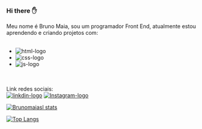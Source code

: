 ### Hi there :raised_hand:

Meu nome é Bruno Maia, sou um programador Front End, atualmente estou aprendendo e criando projetos com:
<br/>
<br/>
- <img src="https://img.shields.io/badge/HTML5-E34F26?style=for-the-badge&logo=html5&logoColor=white" alt="html-logo"/> 
- <img src="https://img.shields.io/badge/CSS3-1572B6?style=for-the-badge&logo=css3&logoColor=white" alt="css-logo"/> 
- <img src="https://img.shields.io/badge/JavaScript-323330?style=for-the-badge&logo=javascript&logoColor=F7DF1E" alt="js-logo"/>
<br/>
<br/>
Link redes sociais:
<br/>
<a href="https://www.linkedin.com/feed/?trk=homepage-basic_google-one-tap-submit"><img src="https://img.shields.io/badge/LinkedIn-0077B5?style=for-the-badge&logo=linkedin&logoColor=white" alt="linkdin-logo"/></a>  <a href="https://www.instagram.com/brunomaiasl/"><img src="https://img.shields.io/badge/Instagram-E4405F?style=for-the-badge&logo=instagram&logoColor=white" alt="Instagram-logo"/></a>


[![Brunomaiasl stats](https://github-readme-stats.vercel.app/api?username=brunomaiasl)](https://github.com/anuraghazra/github-readme-stats)

[![Top Langs](https://github-readme-stats.vercel.app/api/top-langs/?username=brunomaiasl)](https://github.com/anuraghazra/github-readme-stats)
